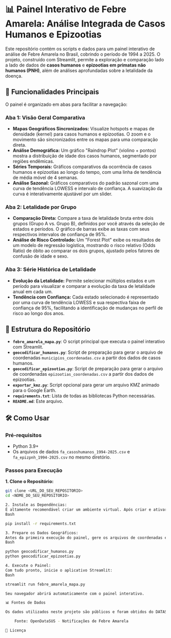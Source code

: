 # 📊 Painel Interativo de Febre Amarela: Análise Integrada de Casos Humanos e Epizootias

Este repositório contém os scripts e dados para um painel interativo de análise de Febre Amarela no Brasil, cobrindo o período de 1994 a 2025. O projeto, construído com Streamlit, permite a exploração e comparação lado a lado de dados de **casos humanos** e **epizootias em primatas não humanos (PNH)**, além de análises aprofundadas sobre a letalidade da doença.

## 🚀 Funcionalidades Principais

O painel é organizado em abas para facilitar a navegação:

### Aba 1: Visão Geral Comparativa
* **Mapas Geográficos Sincronizados:** Visualize hotspots e mapas de densidade (kernel) para casos humanos e epizootias. O zoom e o movimento são sincronizados entre os mapas para uma comparação direta.
* **Análise Demográfica:** Um gráfico "Raindrop Plot" (violino + pontos) mostra a distribuição de idade dos casos humanos, segmentado por regiões endêmicas.
* **Séries Temporais:** Gráficos comparativos da ocorrência de casos humanos e epizootias ao longo do tempo, com uma linha de tendência de média móvel de 4 semanas.
* **Análise Sazonal:** Gráficos comparativos do padrão sazonal com uma curva de tendência LOWESS e intervalo de confiança. A suavização da curva é interativamente ajustável por um slider.

### Aba 2: Letalidade por Grupo
* **Comparação Direta:** Compare a taxa de letalidade bruta entre dois grupos (Grupo A vs. Grupo B), definidos por você através da seleção de estados e períodos. O gráfico de barras exibe as taxas com seus respectivos intervalos de confiança de 95%.
* **Análise de Risco Controlado:** Um "Forest Plot" exibe os resultados de um modelo de regressão logística, mostrando o risco relativo (Odds Ratio) de óbito ao comparar os dois grupos, ajustado pelos fatores de confusão de idade e sexo.

### Aba 3: Série Histórica de Letalidade
* **Evolução da Letalidade:** Permite selecionar múltiplos estados e um período para visualizar e comparar a evolução da taxa de letalidade anual em cada um.
* **Tendência com Confiança:** Cada estado selecionado é representado por uma curva de tendência LOWESS e sua respectiva faixa de confiança de 95%, facilitando a identificação de mudanças no perfil de risco ao longo dos anos.

## 📂 Estrutura do Repositório
* **`febre_amarela_mapa.py`**: O script principal que executa o painel interativo com Streamlit.
* **`geocodificar_humanos.py`**: Script de preparação para gerar o arquivo de coordenadas `municipios_coordenadas.csv` a partir dos dados de casos humanos.
* **`geocodificar_epizootias.py`**: Script de preparação para gerar o arquivo de coordenadas `epizootias_coordenadas.csv` a partir dos dados de epizootias.
* **`exportar_kmz.py`**: Script opcional para gerar um arquivo KMZ animado para o Google Earth.
* **`requirements.txt`**: Lista de todas as bibliotecas Python necessárias.
* **`README.md`**: Este arquivo.

## 🛠️ Como Usar

### Pré-requisitos
* Python 3.9+
* Os arquivos de dados `fa_casoshumanos_1994-2025.csv` e `fa_epizpnh_1994-2025.csv` no mesmo diretório.

### Passos para Execução

**1. Clone o Repositório:**
```bash
git clone <URL_DO_SEU_REPOSITORIO>
cd <NOME_DO_SEU_REPOSITORIO>

2. Instale as Dependências:
É altamente recomendável criar um ambiente virtual. Após criar e ativar o ambiente, instale as bibliotecas a partir do arquivo requirements.txt:
Bash

pip install -r requirements.txt

3. Prepare os Dados Geográficos:
Antes da primeira execução do painel, gere os arquivos de coordenadas executando os dois scripts a seguir:
Bash

python geocodificar_humanos.py
python geocodificar_epizootias.py

4. Execute o Painel:
Com tudo pronto, inicie o aplicativo Streamlit:
Bash

streamlit run febre_amarela_mapa.py

Seu navegador abrirá automaticamente com o painel interativo.

📊 Fontes de Dados

Os dados utilizados neste projeto são públicos e foram obtidos do DATASUS, a plataforma de dados abertos do Sistema Único de Saúde (SUS) do Brasil.

    Fonte: OpenDataSUS - Notificações de Febre Amarela

📜 Licença
